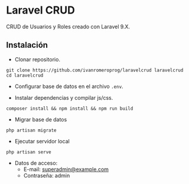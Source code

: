 # Laravel CRUD

CRUD de Usuarios y Roles creado con Laravel 9.X.

## Instalación

* Clonar repositorio.
```
git clone https://github.com/ivanromeroprog/laravelcrud laravelcrud
cd laravelcrud
```

* Configurar base de datos en el archivo `.env`.

* Instalar dependencias y compilar js/css.
```
composer install && npm install && npm run build
```

* Migrar base de datos
```
php artisan migrate
```

* Ejecutar servidor local
```
php artisan serve
```

* Datos de acceso:
    * E-mail: superadmin@example.com
    * Contraseña: admin